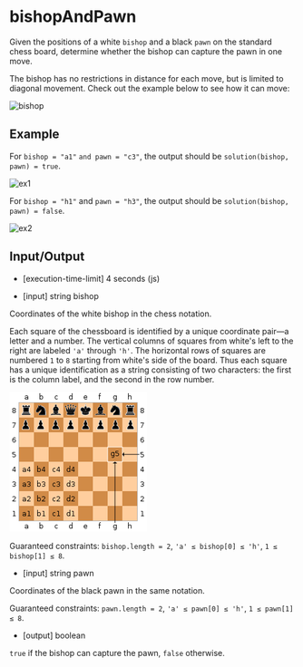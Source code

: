 # bishopAndPawn

Given the positions of a white `bishop` and a black `pawn` on the standard chess board, determine whether the bishop can capture the pawn in one move.

The bishop has no restrictions in distance for each move, but is limited to diagonal movement. Check out the example below to see how it can move:

![bishop](src/bishop.png)

## Example

For `bishop = "a1"` `and pawn = "c3"`, the output should be
`solution(bishop, pawn) = true`.

![ex1](src/ex1.png)

For `bishop = "h1"` and `pawn = "h3"`, the output should be
`solution(bishop, pawn) = false`.

![ex2](src/ex2.png)

## Input/Output

- [execution-time-limit] 4 seconds (js)

- [input] string bishop

Coordinates of the white bishop in the chess notation.

Each square of the chessboard is identified by a unique coordinate pair—a letter and a number. The vertical columns of squares from white's left to the right are labeled `'a'` through `'h'`. The horizontal rows of squares are numbered `1` to `8` starting from white's side of the board. Thus each square has a unique identification as a string consisting of two characters: the first is the column label, and the second in the row number.

![algebraic_notation](src/242px-SCD_algebraic_notation.svg.png)

Guaranteed constraints:
`bishop.length = 2`,
`'a' ≤ bishop[0] ≤ 'h'`,
`1 ≤ bishop[1] ≤ 8`.

- [input] string pawn

Coordinates of the black pawn in the same notation.

Guaranteed constraints:
`pawn.length = 2`,
`'a' ≤ pawn[0] ≤ 'h'`,
`1 ≤ pawn[1] ≤ 8`.

- [output] boolean

`true` if the bishop can capture the pawn, `false` otherwise.
